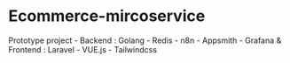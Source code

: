 # Ecommerce-mircoservice
Prototype project - Backend : Golang - Redis - n8n - Appsmith - Grafana &amp; Frontend : Laravel - VUE.js - Tailwindcss
